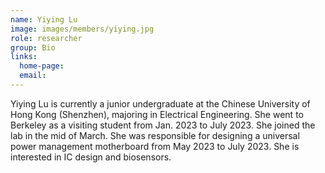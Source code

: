 ```yaml
---
name: Yiying Lu
image: images/members/yiying.jpg
role: researcher
group: Bio
links:
  home-page: 
  email: 
---
```


Yiying Lu is currently a junior undergraduate at the Chinese University of Hong Kong (Shenzhen), majoring in Electrical Engineering. She went to Berkeley as a visiting student from Jan. 2023 to July 2023. She joined the lab in the mid of March. She was responsible for designing a universal power management motherboard from May 2023 to July 2023. She is interested in IC design and biosensors.

